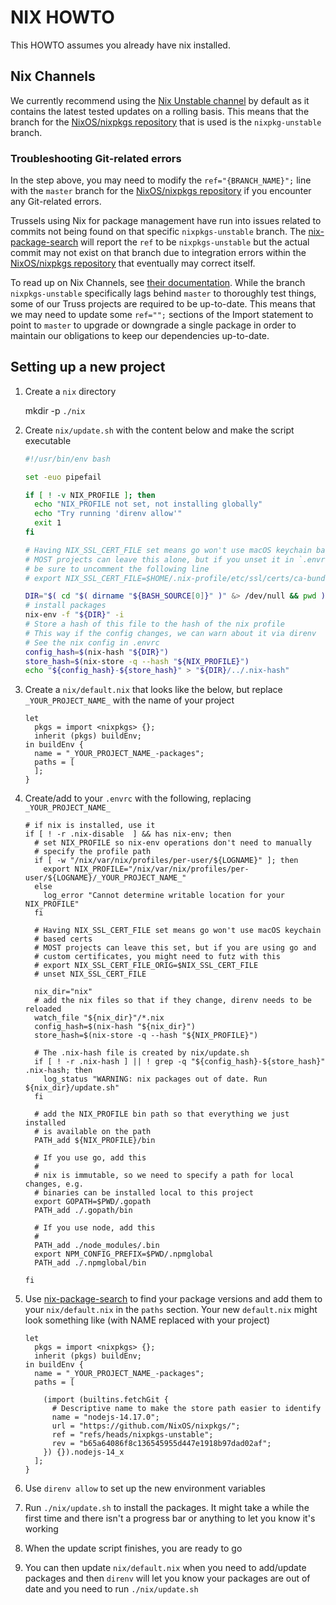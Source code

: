 # NIX HOWTO

This HOWTO assumes you already have nix installed.

## Nix Channels

We currently recommend using the [Nix Unstable channel][hydra-nixpkgs-unstable]
by default as it contains the latest tested updates on a rolling basis. This
means that the branch for the [NixOS/nixpkgs repository][gh-nixpkgs] that is
used is the `nixpkg-unstable` branch.

### Troubleshooting Git-related errors

In the step above, you may need to modify the `ref="{BRANCH_NAME}";` line
with the `master` branch for the [NixOS/nixpkgs repository][gh-nixpkgs] if you
encounter any Git-related errors.

Trussels using Nix for package management have run into issues related to
commits not being found on that specific `nixpkgs-unstable` branch. The
[nix-package-search][ahobson-nix-package-search] will report the `ref` to be
`nixpkgs-unstable` but the actual commit may not exist on that branch due to
integration errors within the [NixOS/nixpkgs repository][gh-nixpkgs] that
eventually may correct itself.

To read up on Nix Channels, see [their documentation][docs-nix-channels].
While the branch `nixpkgs-unstable` specifically lags behind `master` to
thoroughly test things, some of our Truss projects are required to be
up-to-date. This means that we may need to update some `ref="";` sections of
the Import statement to point to `master` to upgrade or downgrade a single
package in order to maintain our obligations to keep our dependencies
up-to-date.

## Setting up a new project

1. Create a `nix` directory

   mkdir -p `./nix`

1. Create `nix/update.sh` with the content below and make the script
   executable

   ```bash
   #!/usr/bin/env bash

   set -euo pipefail

   if [ ! -v NIX_PROFILE ]; then
     echo "NIX_PROFILE not set, not installing globally"
     echo "Try running 'direnv allow'"
     exit 1
   fi

   # Having NIX_SSL_CERT_FILE set means go won't use macOS keychain based certs
   # MOST projects can leave this alone, but if you unset it in `.envrc`
   # be sure to uncomment the following line
   # export NIX_SSL_CERT_FILE=$HOME/.nix-profile/etc/ssl/certs/ca-bundle.crt

   DIR="$( cd "$( dirname "${BASH_SOURCE[0]}" )" &> /dev/null && pwd )"
   # install packages
   nix-env -f "${DIR}" -i
   # Store a hash of this file to the hash of the nix profile
   # This way if the config changes, we can warn about it via direnv
   # See the nix config in .envrc
   config_hash=$(nix-hash "${DIR}")
   store_hash=$(nix-store -q --hash "${NIX_PROFILE}")
   echo "${config_hash}-${store_hash}" > "${DIR}/../.nix-hash"
   ```

1. Create a `nix/default.nix` that looks like the below, but replace
   `_YOUR_PROJECT_NAME_` with the name of your project

   ```
   let
     pkgs = import <nixpkgs> {};
     inherit (pkgs) buildEnv;
   in buildEnv {
     name = "_YOUR_PROJECT_NAME_-packages";
     paths = [
     ];
   }
   ```

1. Create/add to your `.envrc` with the following, replacing `_YOUR_PROJECT_NAME_`

   ```
   # if nix is installed, use it
   if [ ! -r .nix-disable  ] && has nix-env; then
     # set NIX_PROFILE so nix-env operations don't need to manually
     # specify the profile path
     if [ -w "/nix/var/nix/profiles/per-user/${LOGNAME}" ]; then
       export NIX_PROFILE="/nix/var/nix/profiles/per-user/${LOGNAME}/_YOUR_PROJECT_NAME_"
     else
       log_error "Cannot determine writable location for your NIX_PROFILE"
     fi

     # Having NIX_SSL_CERT_FILE set means go won't use macOS keychain
     # based certs
     # MOST projects can leave this set, but if you are using go and
     # custom certificates, you might need to futz with this
     # export NIX_SSL_CERT_FILE_ORIG=$NIX_SSL_CERT_FILE
     # unset NIX_SSL_CERT_FILE

     nix_dir="nix"
     # add the nix files so that if they change, direnv needs to be reloaded
     watch_file "${nix_dir}"/*.nix
     config_hash=$(nix-hash "${nix_dir}")
     store_hash=$(nix-store -q --hash "${NIX_PROFILE}")

     # The .nix-hash file is created by nix/update.sh
     if [ ! -r .nix-hash ] || ! grep -q "${config_hash}-${store_hash}" .nix-hash; then
       log_status "WARNING: nix packages out of date. Run ${nix_dir}/update.sh"
     fi

     # add the NIX_PROFILE bin path so that everything we just installed
     # is available on the path
     PATH_add ${NIX_PROFILE}/bin

     # If you use go, add this
     #
     # nix is immutable, so we need to specify a path for local changes, e.g.
     # binaries can be installed local to this project
     export GOPATH=$PWD/.gopath
     PATH_add ./.gopath/bin

     # If you use node, add this
     #
     PATH_add ./node_modules/.bin
     export NPM_CONFIG_PREFIX=$PWD/.npmglobal
     PATH_add ./.npmglobal/bin

   fi
   ```

1. Use [nix-package-search][ahobson-nix-package-search] to find your package
   versions and add them to your `nix/default.nix` in the `paths` section. Your
   new `default.nix` might look something like (with NAME replaced with your
   project)

   ```
   let
     pkgs = import <nixpkgs> {};
     inherit (pkgs) buildEnv;
   in buildEnv {
     name = "_YOUR_PROJECT_NAME_-packages";
     paths = [

       (import (builtins.fetchGit {
         # Descriptive name to make the store path easier to identify
         name = "nodejs-14.17.0";
         url = "https://github.com/NixOS/nixpkgs/";
         ref = "refs/heads/nixpkgs-unstable";
         rev = "b65a64086f8c136545955d447e1918b97dad02af";
       }) {}).nodejs-14_x
     ];
   }
   ```

1. Use `direnv allow` to set up the new environment variables

1. Run `./nix/update.sh` to install the packages. It might take a
   while the first time and there isn't a progress bar or anything to
   let you know it's working

1. When the update script finishes, you are ready to go

1. You can then update `nix/default.nix` when you need to add/update
   packages and then `direnv` will let you know your packages are out
   of date and you need to run `./nix/update.sh`

[ahobson-nix-package-search]: https://ahobson.github.io/nix-package-search/#/
[docs-nix-channels]: https://nixos.wiki/wiki/Nix_channels
[gh-nixpkgs]: https://github.com/NixOS/nixpkgs
[hydra-nixpkgs-unstable]: https://hydra.nixos.org/job/nixpkgs/trunk/unstable
